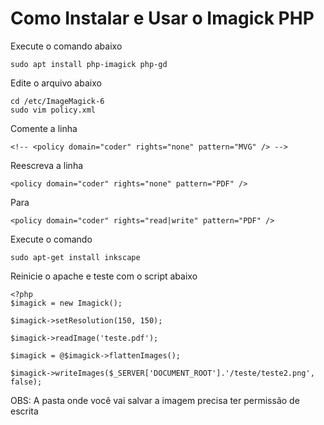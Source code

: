# Como Instalar e Usar o Imagick PHP

Execute o comando abaixo
```
sudo apt install php-imagick php-gd
```

Edite o arquivo abaixo 
```
cd /etc/ImageMagick-6
sudo vim policy.xml
```

Comente a linha
```
<!-- <policy domain="coder" rights="none" pattern="MVG" /> -->
```

Reescreva a linha
```
<policy domain="coder" rights="none" pattern="PDF" />
```
Para
```
<policy domain="coder" rights="read|write" pattern="PDF" />
```

Execute o comando
```
sudo apt-get install inkscape
```

Reinicie o apache e teste com o script abaixo
```
<?php
$imagick = new Imagick();

$imagick->setResolution(150, 150);

$imagick->readImage('teste.pdf');

$imagick = @$imagick->flattenImages(); 

$imagick->writeImages($_SERVER['DOCUMENT_ROOT'].'/teste/teste2.png', false);
```

OBS: A pasta onde você vai salvar a imagem precisa ter permissão de escrita
